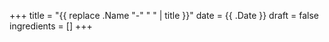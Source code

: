 +++
title = "{{ replace .Name "-" " " | title }}"
date = {{ .Date }}
draft = false
ingredients = []
+++
